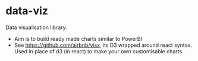 # data-viz
Data visualisation library.

- Aim is to build ready made charts similar to PowerBI
- See https://github.com/airbnb/visx, its D3 wrapped around react syntax. Used in place of d3 (in react) to make your own customisable charts.
